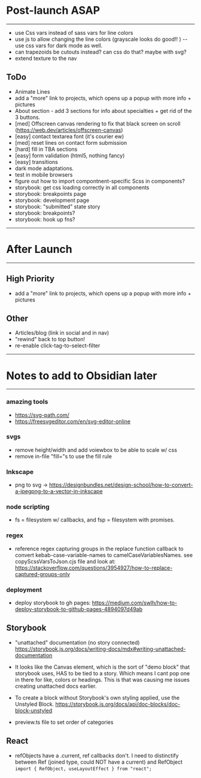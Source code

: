 # Post-launch ASAP
----------------------------------------------------------------


- use Css vars instead of sass vars for line colors
- use js to allow changing the line colors (grayscale looks do good!! )
-- use css vars for dark mode as well.
- can trapezoids be cutouts instead? can css do that?  maybe with svg?
- extend texture to the nav


## ToDo
- Animate Lines
- add a "more" link to projects, which opens up a popup with more info + pictures
- About section - add 3 sections for info about specialties + get rid of the 3 buttons.
- [med] Offscreen canvas rendering to fix that black screen on scroll (https://web.dev/articles/offscreen-canvas)
- [easy] contact textarea font (it's courier ew)
- [med] reset lines on contact form submission
- [hard] fill in TBA sections
- [easy] form validation (html5, nothing fancy)
- [easy] transitions
- dark mode adaptations.
- test in mobile browsers
- figure out how to import compontnent-specific Scss in components?
- storybook: get css loading correctly in all components
- storybook: breakpoints page
- storybook: development page
- storybook: "submitted" state story
- storybook: breakpoints?
- storybook: hook up fns?


----------------------------------------------------------------
# After Launch
----------------------------------------------------------------

## High Priority
- add a "more" link to projects, which opens up a popup with more info + pictures

## Other
- Articles/blog (link in social and in nav)
- "rewind" back to top button!
- re-enable click-tag-to-select-filter


----------------------------------------------------------------
# Notes to add to Obsidian later
----------------------------------------------------------------

### amazing tools
- https://svg-path.com/
- https://freesvgeditor.com/en/svg-editor-online


### svgs
- remove height/width and add voiewbox to be able to scale w/ css
- remove in-file "fill="s to use the fill rule

### Inkscape
- png to svg -> https://designbundles.net/design-school/how-to-convert-a-jpegpng-to-a-vector-in-inkscape



### node scripting
- fs = filesystem w/ callbacks, and fsp = filesystem with promises.


### regex
- reference regex capturing groups in the replace function callback to convert kebab-case-variable-names to camelCaseVariablesNames.  see copyScssVarsToJson.cjs file and look at: https://stackoverflow.com/questions/3954927/how-to-replace-captured-groups-only


### deployment
- deploy storybook to gh pages: https://medium.com/swlh/how-to-deploy-storybook-to-github-pages-4894097d49ab


## Storybook
- "unattached" documentation (no story connected) https://storybook.js.org/docs/writing-docs/mdx#writing-unattached-documentation

- It looks like the Canvas element, which is the sort of "demo block" that storybook uses, HAS to be tied to a story.  Which means I cant pop one in there for like, colors or headings.  This is that was causing me issues creating unattached docs earlier.

- To create a block without Storybook's own styling applied, use the Unstyled Block. https://storybook.js.org/docs/api/doc-blocks/doc-block-unstyled

- preview.ts file to set order of categories


## React
- refObjects have a .current, ref callbacks don't.
  I need to distinctify between Ref (joined type, could NOT have a current) and RefObject
  `import { RefObject, useLayoutEffect } from "react";`

